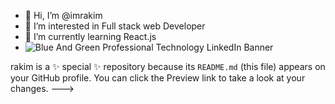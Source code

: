 - 👋 Hi, I’m @imrakim
- 👀 I’m interested in Full stack web Developer
- 🌱 I’m currently learning React.js
- ![Blue And Green Professional Technology LinkedIn Banner](https://github.com/imrakim/imrakim/assets/151392858/941de129-672a-439d-9432-f4362f3babce)


rakim is a ✨ special ✨ repository because its `README.md` (this file) appears on your GitHub profile.
You can click the Preview link to take a look at your changes.
--->
